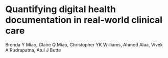 # Quantifying digital health documentation in real-world clinical care 
Brenda Y Miao, Claire Q Miao, Christopher YK Williams, Ahmed Alaa, Vivek A Rudrapatna, Atul J Butte

